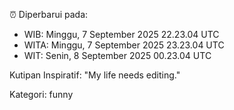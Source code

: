 ⏰ Diperbarui pada:
- WIB: Minggu, 7 September 2025 22.23.04 UTC
- WITA: Minggu, 7 September 2025 23.23.04 UTC
- WIT: Senin, 8 September 2025 00.23.04 UTC

Kutipan Inspiratif:
"My life needs editing."


Kategori: funny

